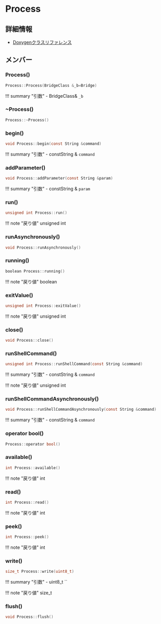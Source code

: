 # Process



## 詳細情報

- [Doxygenクラスリファレンス](https://lang-ship.com/reference/Arduino/latest/class_process.html)

## メンバー

### Process()



```c
Process::Process(BridgeClass &_b=Bridge)
```

!!! summary "引数"
	- BridgeClass& `_b` 



### ~Process()



```c
Process::~Process()
```



### begin()



```c
void Process::begin(const String &command)
```

!!! summary "引数"
	- constString & `command` 



### addParameter()



```c
void Process::addParameter(const String &param)
```

!!! summary "引数"
	- constString & `param` 



### run()



```c
unsigned int Process::run()
```

!!! note "戻り値"
	unsigned int



### runAsynchronously()



```c
void Process::runAsynchronously()
```



### running()



```c
boolean Process::running()
```

!!! note "戻り値"
	boolean



### exitValue()



```c
unsigned int Process::exitValue()
```

!!! note "戻り値"
	unsigned int



### close()



```c
void Process::close()
```



### runShellCommand()



```c
unsigned int Process::runShellCommand(const String &command)
```

!!! summary "引数"
	- constString & `command` 

!!! note "戻り値"
	unsigned int



### runShellCommandAsynchronously()



```c
void Process::runShellCommandAsynchronously(const String &command)
```

!!! summary "引数"
	- constString & `command` 



### operator bool()



```c
Process::operator bool()
```



### available()



```c
int Process::available()
```

!!! note "戻り値"
	int



### read()



```c
int Process::read()
```

!!! note "戻り値"
	int



### peek()



```c
int Process::peek()
```

!!! note "戻り値"
	int



### write()



```c
size_t Process::write(uint8_t)
```

!!! summary "引数"
	- uint8_t `` 

!!! note "戻り値"
	size_t



### flush()



```c
void Process::flush()
```



